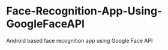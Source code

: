 # Face-Recognition-App-Using-GoogleFaceAPI
Android based face recognition app using Google Face API
